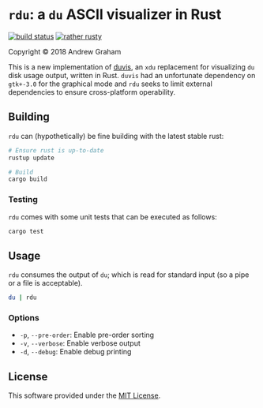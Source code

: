 # `rdu`: a `du` ASCII visualizer in Rust #

[![build status](https://gitlab.com/andeh575/rdu/badges/master/build.svg)](https://gitlab.com/andeh575/rdu/commits/master)
[![rather rusty](https://img.shields.io/badge/rather-rusty-%23B7410E.svg)](https://www.rustup.rs/)

Copyright © 2018 Andrew Graham

This is a new implementation of [duvis](https://github.com/BartMassey/duvis), an `xdu` replacement for visualizing `du` disk usage output, written in Rust. `duvis` had an unfortunate dependency on `gtk+-3.0` for the graphical mode and `rdu` seeks to limit external dependencies to ensure cross-platform operability.

## Building ##

`rdu` can (hypothetically) be fine building with the latest stable rust:

```sh
# Ensure rust is up-to-date
rustup update

# Build
cargo build
```

### Testing ###

`rdu` comes with some unit tests that can be executed as follows:

```sh
cargo test
```

## Usage ##

`rdu` consumes the output of `du`; which is read for standard input (so a pipe or a file is acceptable).

```sh
du | rdu
```

### Options ###

+ `-p`, `--pre-order`: Enable pre-order sorting
+ `-v`, `--verbose`: Enable verbose output
+ `-d`, `--debug`: Enable debug printing

## License ##

This software provided under the [MIT License](https://opensource.org/licenses/MIT).
